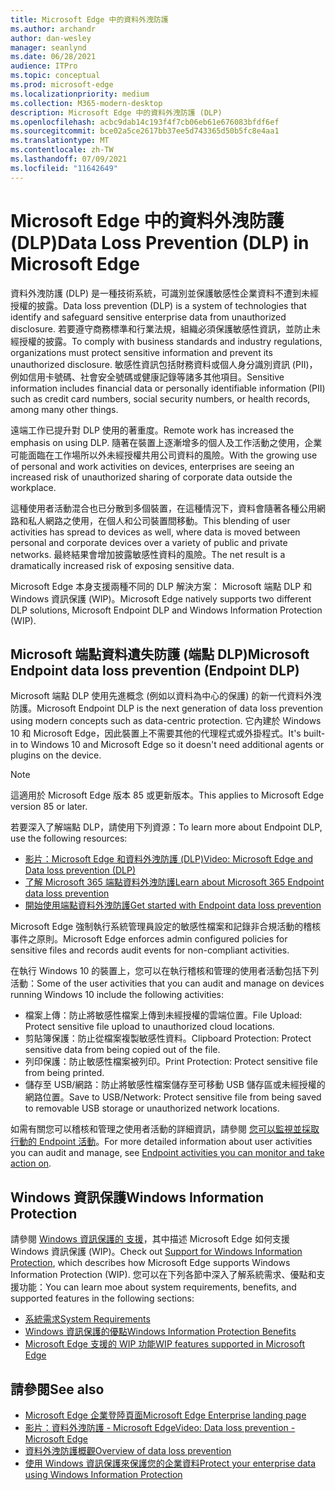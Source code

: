 ```yaml
---
title: Microsoft Edge 中的資料外洩防護
ms.author: archandr
author: dan-wesley
manager: seanlynd
ms.date: 06/28/2021
audience: ITPro
ms.topic: conceptual
ms.prod: microsoft-edge
ms.localizationpriority: medium
ms.collection: M365-modern-desktop
description: Microsoft Edge 中的資料外洩防護 (DLP)
ms.openlocfilehash: acbc9dab14c193f4f7cb06eb61e676083bfdf6ef
ms.sourcegitcommit: bce02a5ce2617bb37ee5d743365d50b5fc8e4aa1
ms.translationtype: MT
ms.contentlocale: zh-TW
ms.lasthandoff: 07/09/2021
ms.locfileid: "11642649"
---
```

# <a name="data-loss-prevention-dlp-in-microsoft-edge"></a><span data-ttu-id="9d590-103">Microsoft Edge 中的資料外洩防護 (DLP)</span><span class="sxs-lookup"><span data-stu-id="9d590-103">Data Loss Prevention (DLP) in Microsoft Edge</span></span>

<span data-ttu-id="9d590-104">資料外洩防護 (DLP) 是一種技術系統，可識別並保護敏感性企業資料不遭到未經授權的披露。</span><span class="sxs-lookup"><span data-stu-id="9d590-104">Data loss prevention (DLP) is a system of technologies that identify and safeguard sensitive enterprise data from unauthorized disclosure.</span></span> <span data-ttu-id="9d590-105">若要遵守商務標準和行業法規，組織必須保護敏感性資訊，並防止未經授權的披露。</span><span class="sxs-lookup"><span data-stu-id="9d590-105">To comply with business standards and industry regulations, organizations must protect sensitive information and prevent its unauthorized disclosure.</span></span> <span data-ttu-id="9d590-106">敏感性資訊包括財務資料或個人身分識別資訊 (PII)，例如信用卡號碼、社會安全號碼或健康記錄等諸多其他項目。</span><span class="sxs-lookup"><span data-stu-id="9d590-106">Sensitive information includes financial data or personally identifiable information (PII) such as credit card numbers, social security numbers, or health records, among many other things.</span></span>

<span data-ttu-id="9d590-107">遠端工作已提升對 DLP 使用的著重度。</span><span class="sxs-lookup"><span data-stu-id="9d590-107">Remote work has increased the emphasis on using DLP.</span></span> <span data-ttu-id="9d590-108">隨著在裝置上逐漸增多的個人及工作活動之使用，企業可能面臨在工作場所以外未經授權共用公司資料的風險。</span><span class="sxs-lookup"><span data-stu-id="9d590-108">With the growing use of personal and work activities on devices, enterprises are seeing an increased risk of unauthorized sharing of corporate data outside the workplace.</span></span>

<span data-ttu-id="9d590-109">這種使用者活動混合也已分散到多個裝置，在這種情況下，資料會隨著各種公用網路和私人網路之使用，在個人和公司裝置間移動。</span><span class="sxs-lookup"><span data-stu-id="9d590-109">This blending of user activities has spread to devices as well, where data is moved between personal and corporate devices over a variety of public and private networks.</span></span> <span data-ttu-id="9d590-110">最終結果會增加披露敏感性資料的風險。</span><span class="sxs-lookup"><span data-stu-id="9d590-110">The net result is a dramatically increased risk of exposing sensitive data.</span></span>

<span data-ttu-id="9d590-111">Microsoft Edge 本身支援兩種不同的 DLP 解決方案： Microsoft 端點 DLP 和 Windows 資訊保護 (WIP)。</span><span class="sxs-lookup"><span data-stu-id="9d590-111">Microsoft Edge natively supports two different DLP solutions, Microsoft Endpoint DLP and Windows Information Protection (WIP).</span></span>

## <a name="microsoft-endpoint-data-loss-prevention-endpoint-dlp"></a><span data-ttu-id="9d590-112">Microsoft 端點資料遺失防護 (端點 DLP)</span><span class="sxs-lookup"><span data-stu-id="9d590-112">Microsoft Endpoint data loss prevention (Endpoint DLP)</span></span>

<span data-ttu-id="9d590-113">Microsoft 端點 DLP 使用先進概念 (例如以資料為中心的保護) 的新一代資料外洩防護。</span><span class="sxs-lookup"><span data-stu-id="9d590-113">Microsoft Endpoint DLP is the next generation of data loss prevention using modern concepts such as data-centric protection.</span></span> <span data-ttu-id="9d590-114">它內建於 Windows 10 和 Microsoft Edge，因此裝置上不需要其他的代理程式或外掛程式。</span><span class="sxs-lookup"><span data-stu-id="9d590-114">It's built-in to Windows 10 and Microsoft Edge so it doesn't need additional agents or plugins on the device.</span></span>

> [!NOTE]
> <span data-ttu-id="9d590-115">這適用於 Microsoft Edge 版本 85 或更新版本。</span><span class="sxs-lookup"><span data-stu-id="9d590-115">This applies to Microsoft Edge version 85 or later.</span></span>

<span data-ttu-id="9d590-116">若要深入了解端點 DLP，請使用下列資源：</span><span class="sxs-lookup"><span data-stu-id="9d590-116">To learn more about Endpoint DLP, use the following resources:</span></span>

- [<span data-ttu-id="9d590-117">影片：Microsoft Edge 和資料外洩防護 (DLP)</span><span class="sxs-lookup"><span data-stu-id="9d590-117">Video: Microsoft Edge and Data loss prevention (DLP)</span></span>](microsoft-edge-video-security-dlp.md)
- [<span data-ttu-id="9d590-118">了解 Microsoft 365 端點資料外洩防護</span><span class="sxs-lookup"><span data-stu-id="9d590-118">Learn about Microsoft 365 Endpoint data loss prevention</span></span>](/microsoft-365/compliance/endpoint-dlp-learn-about?preserve-view=true&view=o365-worldwide)
- [<span data-ttu-id="9d590-119">開始使用端點資料外洩防護</span><span class="sxs-lookup"><span data-stu-id="9d590-119">Get started with Endpoint data loss prevention</span></span>](/microsoft-365/compliance/endpoint-dlp-getting-started?preserve-view=true&view=o365-worldwide)

<span data-ttu-id="9d590-120">Microsoft Edge 強制執行系統管理員設定的敏感性檔案和記錄非合規活動的稽核事件之原則。</span><span class="sxs-lookup"><span data-stu-id="9d590-120">Microsoft Edge enforces admin configured policies for sensitive files and records audit events for non-compliant activities.</span></span>

<span data-ttu-id="9d590-121">在執行 Windows 10 的裝置上，您可以在執行稽核和管理的使用者活動包括下列活動：</span><span class="sxs-lookup"><span data-stu-id="9d590-121">Some of the user activities that you can audit and manage on devices running Windows 10 include the following activities:</span></span>

- <span data-ttu-id="9d590-122">檔案上傳：防止將敏感性檔案上傳到未經授權的雲端位置。</span><span class="sxs-lookup"><span data-stu-id="9d590-122">File Upload: Protect sensitive file upload to unauthorized cloud locations.</span></span> <!-- The next 3 screenshots show a sequence where a user tries to drop a sensitive data file on to their local storage.-->
- <span data-ttu-id="9d590-123">剪貼簿保護：防止從檔案複製敏感性資料。</span><span class="sxs-lookup"><span data-stu-id="9d590-123">Clipboard Protection: Protect sensitive data from being copied out of the file.</span></span>
- <span data-ttu-id="9d590-124">列印保護：防止敏感性檔案被列印。</span><span class="sxs-lookup"><span data-stu-id="9d590-124">Print Protection: Protect sensitive file from being printed.</span></span>
- <span data-ttu-id="9d590-125">儲存至 USB/網路：防止將敏感性檔案儲存至可移動 USB 儲存區或未經授權的網路位置。</span><span class="sxs-lookup"><span data-stu-id="9d590-125">Save to USB/Network: Protect sensitive file from being saved to removable USB storage or unauthorized network locations.</span></span>

<span data-ttu-id="9d590-126">如需有關您可以稽核和管理之使用者活動的詳細資訊，請參閱 [您可以監視並採取行動的 Endpoint 活動](/microsoft-365/compliance/endpoint-dlp-learn-about?preserve-view=true&view=o365-worldwide#endpoint-activities-you-can-monitor-and-take-action-on)。</span><span class="sxs-lookup"><span data-stu-id="9d590-126">For more detailed information about user activities you can audit and manage, see [Endpoint activities you can monitor and take action on](/microsoft-365/compliance/endpoint-dlp-learn-about?preserve-view=true&view=o365-worldwide#endpoint-activities-you-can-monitor-and-take-action-on).</span></span>

## <a name="windows-information-protection"></a><span data-ttu-id="9d590-127">Windows 資訊保護</span><span class="sxs-lookup"><span data-stu-id="9d590-127">Windows Information Protection</span></span>

<span data-ttu-id="9d590-128">請參閱 [Windows 資訊保護的 支援](./microsoft-edge-security-windows-information-protection.md)，其中描述 Microsoft Edge 如何支援 Windows 資訊保護 (WIP)。</span><span class="sxs-lookup"><span data-stu-id="9d590-128">Check out [Support for Windows Information Protection](./microsoft-edge-security-windows-information-protection.md), which describes how Microsoft Edge supports Windows Information Protection (WIP).</span></span> <span data-ttu-id="9d590-129">您可以在下列各節中深入了解系統需求、優點和支援功能：</span><span class="sxs-lookup"><span data-stu-id="9d590-129">You can learn moe about system requirements, benefits, and supported features in the following sections:</span></span>

- [<span data-ttu-id="9d590-130">系統需求</span><span class="sxs-lookup"><span data-stu-id="9d590-130">System Requirements</span></span>](./microsoft-edge-security-windows-information-protection.md#system-requirements)
- [<span data-ttu-id="9d590-131">Windows 資訊保護的優點</span><span class="sxs-lookup"><span data-stu-id="9d590-131">Windows Information Protection Benefits</span></span>](./microsoft-edge-security-windows-information-protection.md#windows-information-protection-benefits)
- [<span data-ttu-id="9d590-132">Microsoft Edge 支援的 WIP 功能</span><span class="sxs-lookup"><span data-stu-id="9d590-132">WIP features supported in Microsoft Edge</span></span>](./microsoft-edge-security-windows-information-protection.md#wip-features-supported-in-microsoft-edge)

## <a name="see-also"></a><span data-ttu-id="9d590-133">請參閱</span><span class="sxs-lookup"><span data-stu-id="9d590-133">See also</span></span>

- [<span data-ttu-id="9d590-134">Microsoft Edge 企業登陸頁面</span><span class="sxs-lookup"><span data-stu-id="9d590-134">Microsoft Edge Enterprise landing page</span></span>](https://aka.ms/EdgeEnterprise)
- [<span data-ttu-id="9d590-135">影片：資料外洩防護 - Microsoft Edge</span><span class="sxs-lookup"><span data-stu-id="9d590-135">Video: Data loss prevention - Microsoft Edge</span></span>](https://www.youtube.com/watch?v=dLD04U9eTqg)
- [<span data-ttu-id="9d590-136">資料外洩防護概觀</span><span class="sxs-lookup"><span data-stu-id="9d590-136">Overview of data loss prevention</span></span>](/microsoft-365/compliance/data-loss-prevention-policies?preserve-view=true&view=o365-worldwide)
- [<span data-ttu-id="9d590-137">使用 Windows 資訊保護來保護您的企業資料</span><span class="sxs-lookup"><span data-stu-id="9d590-137">Protect your enterprise data using Windows Information Protection</span></span>](/windows/security/information-protection/windows-information-protection/protect-enterprise-data-using-wip)